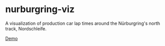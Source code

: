 # nurburgring-viz
A visualization of production car lap times around the Nürburgring's north track, Nordschleife.

[Demo](http://loljs.github.io/nurburgring-viz/app/)

